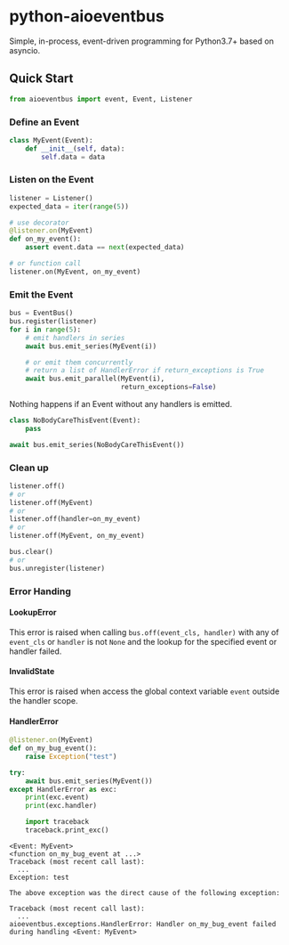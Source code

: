 # python-aioeventbus
Simple, in-process, event-driven programming for Python3.7+ based on asyncio.

## Quick Start
```py
from aioeventbus import event, Event, Listener
```

### Define an Event
```py
class MyEvent(Event):
    def __init__(self, data):
        self.data = data
```

### Listen on the Event
```py
listener = Listener()
expected_data = iter(range(5))

# use decorator
@listener.on(MyEvent)
def on_my_event():
    assert event.data == next(expected_data)

# or function call
listener.on(MyEvent, on_my_event)
```

### Emit the Event
```py
bus = EventBus()
bus.register(listener)
for i in range(5):
    # emit handlers in series
    await bus.emit_series(MyEvent(i))

    # or emit them concurrently
    # return a list of HandlerError if return_exceptions is True
    await bus.emit_parallel(MyEvent(i),
                            return_exceptions=False)
```

Nothing happens if an Event without any handlers is emitted.

```py
class NoBodyCareThisEvent(Event):
    pass

await bus.emit_series(NoBodyCareThisEvent())
```

### Clean up
```py
listener.off()
# or
listener.off(MyEvent)
# or
listener.off(handler=on_my_event)
# or
listener.off(MyEvent, on_my_event)

bus.clear()
# or
bus.unregister(listener)
```

### Error Handing

#### LookupError
This error is raised when calling `bus.off(event_cls, handler)` with any of `event_cls` or `handler` is not `None` and the lookup for the specified event or handler failed.

#### InvalidState
This error is raised when access the global context variable `event` outside the handler scope.

#### HandlerError
```py
@listener.on(MyEvent)
def on_my_bug_event():
    raise Exception("test")

try:
    await bus.emit_series(MyEvent())
except HandlerError as exc:
    print(exc.event)
    print(exc.handler)

    import traceback
    traceback.print_exc()
```

```
<Event: MyEvent>
<function on_my_bug_event at ...>
Traceback (most recent call last):
  ...
Exception: test

The above exception was the direct cause of the following exception:

Traceback (most recent call last):
  ...
aioeventbus.exceptions.HandlerError: Handler on_my_bug_event failed during handling <Event: MyEvent>
```
